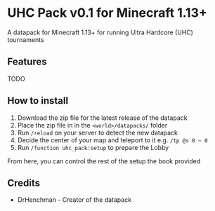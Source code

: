 # UHC Pack v0.1 for Minecraft 1.13+

A datapack for Minecraft 1.13+ for running Ultra Hardcore (UHC) tournaments

## Features

TODO

## How to install

1. Download the zip file for the latest release of the datapack
2. Place the zip file in in the `<world>/datapacks/` folder
3. Run `/reload` on your server to detect the new datapack
4. Decide the center of your map and teleport to it e.g. `/tp @s 0 ~ 0`
5. Run `/function uhc_pack:setup` to prepare the Lobby

From here, you can control the rest of the setup the book provided

## Credits

* DrHenchman - Creator of the datapack
